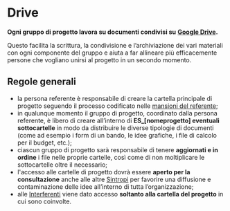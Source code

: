 # Drive

**Ogni gruppo di progetto lavora su documenti condivisi su** [**Google Drive**](https://drive.google.com/drive/folders/1cySo5HODS4Sp-cpER9TEYcMlOs7Y_ZDw)**.**

Questo facilita la scrittura, la condivisione e l’archiviazione dei vari materiali con ogni componente del gruppo e aiuta a far allineare più efficacemente persone che vogliano unirsi al progetto in un secondo momento.&#x20;

## Regole generali

* la persona referente è responsabile di creare la cartella principale di progetto seguendo il processo codificato nelle [mansioni del referente](../progetti/mansioni-referente.md);
* in qualunque momento il gruppo di progetto, coordinato dalla persona referente, è libero di creare all’interno di **ES\_\[nomeprogetto] eventuali sottocartelle** in modo da distribuire le diverse tipologie di documenti (come ad esempio i form di un bando, le idee grafiche, i file di calcolo per il budget, etc.);&#x20;
* ciascun gruppo di progetto sarà responsabile di tenere **aggiornati e in ordine** i file nelle proprie cartelle, così come di non moltiplicare le sottocartelle oltre il necessario;
* l'accesso alle cartelle di progetto dovrà essere **aperto per la consultazione** anche alle altre [Sintropi](../../le-identita/le-identita/sintropi.md) per favorire una diffusione e contaminazione delle idee all’interno di tutta l’organizzazione;&#x20;
* alle [Interferenti](broken-reference) viene dato accesso **soltanto alla cartella del progetto** in cui sono coinvolte.
